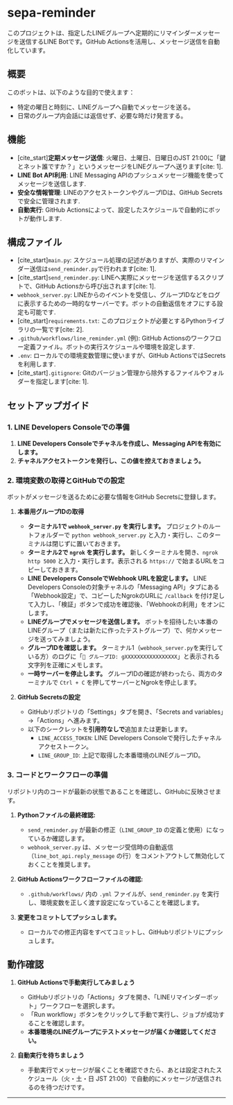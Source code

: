 # sepa-reminder

このプロジェクトは、指定したLINEグループへ定期的にリマインダーメッセージを送信するLINE Botです。GitHub Actionsを活用し、メッセージ送信を自動化しています。

## 概要

このボットは、以下のような目的で使えます：
* 特定の曜日と時刻に、LINEグループへ自動でメッセージを送る。
* 日常のグループ内会話には返信せず、必要な時だけ発言する。

## 機能

* [cite_start]**定期メッセージ送信**: 火曜日、土曜日、日曜日のJST 21:00に「鍵とネット誰ですか？」というメッセージをLINEグループへ送ります[cite: 1].
* **LINE Bot API利用**: LINE Messaging APIのプッシュメッセージ機能を使ってメッセージを送信します.
* **安全な情報管理**: LINEのアクセストークンやグループIDは、GitHub Secretsで安全に管理されます.
* **自動実行**: GitHub Actionsによって、設定したスケジュールで自動的にボットが動作します.

## 構成ファイル

* [cite_start]`main.py`: スケジュール処理の記述がありますが、実際のリマインダー送信は`send_reminder.py`で行われます[cite: 1].
* [cite_start]`send_reminder.py`: LINEへ実際にメッセージを送信するスクリプトで、GitHub Actionsから呼び出されます[cite: 1].
* `webhook_server.py`: LINEからのイベントを受信し、グループIDなどをログに表示するための一時的なサーバーです。ボットの自動返信をオフにする設定も可能です.
* [cite_start]`requirements.txt`: このプロジェクトが必要とするPythonライブラリの一覧です[cite: 2].
* `.github/workflows/line_reminder.yml` (例): GitHub Actionsのワークフロー定義ファイル。ボットの実行スケジュールや環境を設定します.
* `.env`: ローカルでの環境変数管理に使いますが、GitHub ActionsではSecretsを利用します.
* [cite_start]`.gitignore`: Gitのバージョン管理から除外するファイルやフォルダーを指定します[cite: 1].

## セットアップガイド

### 1. LINE Developers Consoleでの準備

1.  **LINE Developers Consoleでチャネルを作成し、Messaging APIを有効にします。**
2.  **チャネルアクセストークンを発行し、この値を控えておきましょう。**

### 2. 環境変数の取得とGitHubでの設定

ボットがメッセージを送るために必要な情報をGitHub Secretsに登録します。

1.  **本番用グループIDの取得**
    * **ターミナル1で `webhook_server.py` を実行します。**
        プロジェクトのルートフォルダーで `python webhook_server.py` と入力・実行し、このターミナルは閉じずに置いておきます。
    * **ターミナル2で `ngrok` を実行します。**
        新しくターミナルを開き、`ngrok http 5000` と入力・実行します。表示される `https://` で始まるURLをコピーしておきます。
    * **LINE Developers ConsoleでWebhook URLを設定します。**
        LINE Developers Consoleの対象チャネルの「Messaging API」タブにある「Webhook設定」で、コピーしたNgrokのURLに `/callback` を付け足して入力し、「検証」ボタンで成功を確認後、「Webhookの利用」をオンにします。
    * **LINEグループでメッセージを送信します。**
        ボットを招待したい本番のLINEグループ（または新たに作ったテストグループ）で、何かメッセージを送ってみましょう。
    * **グループIDを確認します。**
        ターミナル1（`webhook_server.py`を実行している方）のログに「`📌 グループID: gXXXXXXXXXXXXXXXXX`」と表示される文字列を正確にメモします。
    * **一時サーバーを停止します。**
        グループIDの確認が終わったら、両方のターミナルで `Ctrl + C` を押してサーバーとNgrokを停止します。

2.  **GitHub Secretsの設定**
    * GitHubリポジトリの「Settings」タブを開き、「Secrets and variables」→「Actions」へ進みます。
    * 以下のシークレットを**引用符なしで**追加または更新します。
        * `LINE_ACCESS_TOKEN`: LINE Developers Consoleで発行したチャネルアクセストークン。
        * `LINE_GROUP_ID`: 上記で取得した本番環境のLINEグループID。

### 3. コードとワークフローの準備

リポジトリ内のコードが最新の状態であることを確認し、GitHubに反映させます。

1.  **Pythonファイルの最終確認:**
    * `send_reminder.py` が最新の修正（`LINE_GROUP_ID` の定義と使用）になっているか確認します。
    * `webhook_server.py` は、メッセージ受信時の自動返信（`line_bot_api.reply_message` の行）をコメントアウトして無効化しておくことを推奨します。

2.  **GitHub Actionsワークフローファイルの確認:**
    * `.github/workflows/` 内の `.yml` ファイルが、`send_reminder.py` を実行し、環境変数を正しく渡す設定になっていることを確認します。

3.  **変更をコミットしてプッシュします。**
    * ローカルでの修正内容をすべてコミットし、GitHubリポジトリにプッシュします。

## 動作確認

1.  **GitHub Actionsで手動実行してみましょう**
    * GitHubリポジトリの「Actions」タブを開き、「LINEリマインダーボット」ワークフローを選択します。
    * 「Run workflow」ボタンをクリックして手動で実行し、ジョブが成功することを確認します。
    * **本番環境のLINEグループにテストメッセージが届くか確認してください。**

2.  **自動実行を待ちましょう**
    * 手動実行でメッセージが届くことを確認できたら、あとは設定されたスケジュール（火・土・日 JST 21:00）で自動的にメッセージが送信されるのを待つだけです。

---
